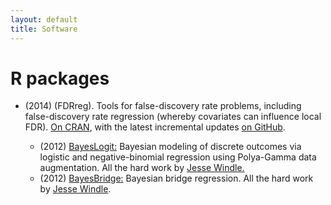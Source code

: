 ```yaml
---
layout: default
title: Software
---
```


# R packages

* (2014) (FDRreg). Tools for false-discovery rate problems, including false-discovery rate regression (whereby covariates can influence local FDR). [On CRAN](http://cran.r-project.org/web/packages/FDRreg/index.html), with the latest incremental updates [on GitHub](https://github.com/jgscott/FDRreg).
  * (2012) [BayesLogit:][1] Bayesian modeling of discrete outcomes via logistic and negative-binomial regression using Polya-Gamma data augmentation. All the hard work by [Jesse Windle. ][2]
  * (2012) [ BayesBridge:][3] Bayesian bridge regression. All the hard work by [Jesse Windle](https://github.com/jwindle).  
  

   [1]: http://cran.r-project.org/web/packages/BayesLogit/index.html
   [2]: http://users.ices.utexas.edu/~jwindle/
   [3]: http://cran.r-project.org/web/packages/BayesBridge/index.html
  